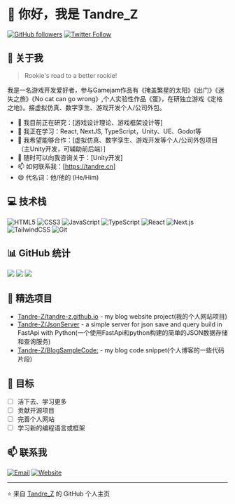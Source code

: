 # 👋 你好，我是 Tandre_Z

[![GitHub followers](https://img.shields.io/github/followers/Tandre-Z?style=social)](https://github.com/Tandre-Z)
[![Twitter Follow](https://img.shields.io/twitter/follow/Tandre_Z?style=social)](https://twitter.com/Tandre_Z)

## 🚀 关于我

> Rookie's road to a better rookie!

我是一名游戏开发爱好者，参与Gamejam作品有《掩盖繁星的太阳》《出门》《迷失之旅》《No cat can go wrong》,个人实验性作品《蛋》，在研独立游戏《定格之地》。接虚拟仿真、数字孪生、游戏开发个人/公司外包。

- 🔭 我目前正在研究：[游戏设计理论、游戏框架设计等]
- 🌱 我正在学习：React, NextJS, TypeScript，Unity、UE、Godot等
- 👯 我希望能够合作：[虚拟仿真、数字孪生、游戏开发等个人/公司外包项目（主Unity开发，可辅助前后端）]
- 💬 随时可以向我咨询关于：[Unity开发]
- 📫 如何联系我：[https://tandre.cn]
- 😄 代名词：他/他的 (He/Him)

## 💻 技术栈

![HTML5](https://img.shields.io/badge/-HTML5-E34F26?style=flat-square&logo=html5&logoColor=white)
![CSS3](https://img.shields.io/badge/-CSS3-1572B6?style=flat-square&logo=css3)
![JavaScript](https://img.shields.io/badge/-JavaScript-F7DF1E?style=flat-square&logo=javascript&logoColor=black)
![TypeScript](https://img.shields.io/badge/-TypeScript-007ACC?style=flat-square&logo=typescript&logoColor=white)
![React](https://img.shields.io/badge/-React-61DAFB?style=flat-square&logo=react&logoColor=black)
![Next.js](https://img.shields.io/badge/-Next.js-000000?style=flat-square&logo=next.js)
![TailwindCSS](https://img.shields.io/badge/-TailwindCSS-38B2AC?style=flat-square&logo=tailwind-css&logoColor=white)
![Git](https://img.shields.io/badge/-Git-F05032?style=flat-square&logo=git&logoColor=white)

## 📊 GitHub 统计

![](http://github-profile-summary-cards.vercel.app/api/cards/profile-details?username=Tandre-Z&theme=radical)
![](http://github-profile-summary-cards.vercel.app/api/cards/repos-per-language?username=Tandre-Z&theme=radical)
![](http://github-profile-summary-cards.vercel.app/api/cards/stats?username=Tandre-Z&theme=radical)

## 📌 精选项目

- [Tandre-Z/tandre-z.github.io](https://github.com/Tandre-Z/tandre-z.github.io) - my blog website project(我的个人网站项目)
- [Tandre-Z/JsonServer](https://github.com/Tandre-Z/JsonServer) - a simple server for  json save and query build in FastApi with Python(一个使用FastApi和python构建的简单的JSON数据存储和查询服务)
- [Tandre-Z/BlogSampleCode:](https://github.com/Tandre-Z/BlogSampleCode) - my blog code snippet(个人博客的一些代码片段)

## 🎯 目标

- [ ] 活下去、学习更多
- [ ] 贡献开源项目
- [ ] 完善个人网站
- [ ] 学习新的编程语言或框架

## 📫 联系我

[![Email](https://img.shields.io/badge/Email-red?style=flat-square&logo=gmail&logoColor=white)](mailto:github@tandre.ip-ddns.com)
[![Website](https://img.shields.io/badge/Website-green?style=flat-square&logo=google-chrome&logoColor=white)](https://tandre.cn)

---

⭐️ 来自 [Tandre_Z](https://github.com/Tandre-Z) 的 GitHub 个人主页

